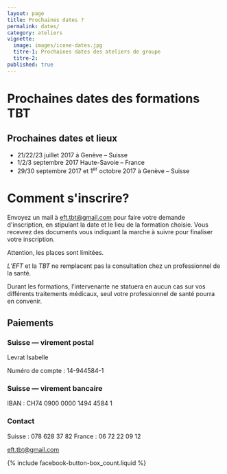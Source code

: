 ```yaml
---
layout: page
title: Prochaines dates ?
permalink: dates/
category: ateliers
vignette:
  image: images/icone-dates.jpg
  titre-1: Prochaines dates des ateliers de groupe
  titre-2:
published: true
---
```



# Prochaines dates des formations TBT



## Prochaines dates et lieux

- 21/22/23 juillet 2017 à Genève – Suisse
- 1/2/3 septembre 2017 Haute-Savoie – France
- 29/30 septembre 2017 et 1<sup>er</sup> octobre 2017 à Genève – Suisse



# Comment s'inscrire?

Envoyez un mail à  <eft.tbt@gmail.com> pour faire votre demande d'inscription, en stipulant la date et le lieu de la formation choisie.
Vous recevrez des documents vous indiquant la marche à suivre pour finaliser votre inscription.

 Attention, les places sont limitées.


*L’EFT* et la *TBT* ne remplacent pas la consultation chez un professionnel de la santé.

Durant les formations, l’intervenante ne statuera en aucun cas sur vos différents traitements médicaux, seul votre professionnel de santé pourra en convenir.



## Paiements


### Suisse — virement postal

Levrat Isabelle

Numéro de compte : 14-944584-1



### Suisse — virement bancaire

IBAN : CH74 0900 0000 1494 4584 1



### Contact

<i class="fa fa-mobile"></i> Suisse : 078 628 37 82
<i class="fa fa-mobile"></i> France : 06 72 22 09 12

<eft.tbt@gmail.com>


{% include facebook-button-box_count.liquid %}
